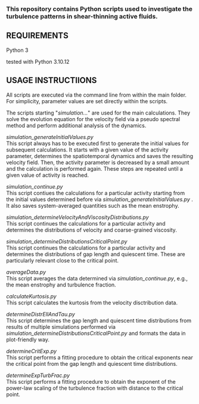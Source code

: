 <h3>This repository contains Python scripts used to investigate the turbulence patterns in shear-thinning active fluids.</h3>


<h2>REQUIREMENTS</h2>

Python 3

tested with Python 3.10.12


<h2>USAGE INSTRUCTIIONS</h2>

All scripts are executed via the command line from within the main folder. For simplicity, parameter values are set directly within the scripts.

The scripts starting "*simulation...*" are used for the main calculations. They solve the evolution equation for the velocity field via a pseudo spectral method and perform additional analysis of the dynamics.

*simulation_generateInitialValues.py* <br>
This script always has to be executed first to generate the initial values for subsequent calculations. It starts with a given value of the activity parameter, determines the spatiotemporal dynamics and saves the resulting velocity field. Then, the activity parameter is decreased by a small amount and the calculation is performed again. These steps are repeated until a given value of activity is reached.

*simulation_continue.py* <br>
This script contiues the calculations for a particular activity starting from the initial values determined before via *simulation_generateInitialValues.py* . It also saves system-averaged quantities such as the mean enstrophy.

*simulation_determineVelocityAndViscosityDistributions.py* <br>
This script continues the calculations for a particular activity and determines the distributions of velocity and coarse-grained viscosity.

*simulation_determineDistributionsCriticalPoint.py* <br>
This script continues the calculations for a particular activity and determines the distributions of gap length and quiescent time. These are particularly relevant close to the critical point.

*averageData.py* <br>
This script averages the data determined via *simulation_continue.py*, e.g., the mean enstrophy and turbulence fraction.

*calculateKurtosis.py* <br>
This script calculates the kurtosis from the velocity disctribution data.

*determineDistrEllAndTau.py* <br>
This script determines the gap length and quiescent time distributions from results of multiple simulations performed via *simulation_determineDistributionsCriticalPoint.py* and formats the data in plot-friendly way.

*determineCritExp.py* <br>
This script performs a fitting procedure to obtain the critical exponents near the critical point from the gap length and quiescent time distributions.

*determineExpTurbFrac.py* <br>
This script performs a fitting procedure to obtain the exponent of the power-law scaling of the turbulence fraction with distance to the critical point.



